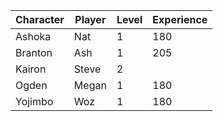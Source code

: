| Character | Player | Level | Experience |
|-----------|--------|-------|------------|
| Ashoka | Nat | 1 | 180 |
| Branton | Ash | 1 | 205 |
| Kairon | Steve | 2 ||
| Ogden | Megan | 1 | 180 |
| Yojimbo | Woz | 1 | 180 |
